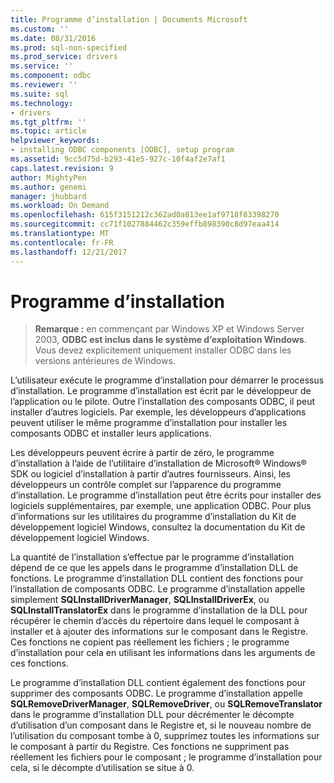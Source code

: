 ```yaml
---
title: Programme d’installation | Documents Microsoft
ms.custom: ''
ms.date: 08/31/2016
ms.prod: sql-non-specified
ms.prod_service: drivers
ms.service: ''
ms.component: odbc
ms.reviewer: ''
ms.suite: sql
ms.technology:
- drivers
ms.tgt_pltfrm: ''
ms.topic: article
helpviewer_keywords:
- installing ODBC components [ODBC], setup program
ms.assetid: 9cc5d75d-b293-41e5-927c-10f4af2e7af1
caps.latest.revision: 9
author: MightyPen
ms.author: genemi
manager: jhubbard
ms.workload: On Demand
ms.openlocfilehash: 615f3151212c362ad0a813ee1af9718f83398270
ms.sourcegitcommit: cc71f1027884462c359effb898390c8d97eaa414
ms.translationtype: MT
ms.contentlocale: fr-FR
ms.lasthandoff: 12/21/2017
---
```

# <a name="setup-program"></a>Programme d’installation
> **Remarque :** en commençant par Windows XP et Windows Server 2003, **ODBC est inclus dans le système d’exploitation Windows**. Vous devez explicitement uniquement installer ODBC dans les versions antérieures de Windows.  
  
 L’utilisateur exécute le programme d’installation pour démarrer le processus d’installation. Le programme d’installation est écrit par le développeur de l’application ou le pilote. Outre l’installation des composants ODBC, il peut installer d’autres logiciels. Par exemple, les développeurs d’applications peuvent utiliser le même programme d’installation pour installer les composants ODBC et installer leurs applications.  
  
 Les développeurs peuvent écrire à partir de zéro, le programme d’installation à l’aide de l’utilitaire d’installation de Microsoft® Windows® SDK ou logiciel d’installation à partir d’autres fournisseurs. Ainsi, les développeurs un contrôle complet sur l’apparence du programme d’installation. Le programme d’installation peut être écrits pour installer des logiciels supplémentaires, par exemple, une application ODBC. Pour plus d’informations sur les utilitaires du programme d’installation du Kit de développement logiciel Windows, consultez la documentation du Kit de développement logiciel Windows.  
  
 La quantité de l’installation s’effectue par le programme d’installation dépend de ce que les appels dans le programme d’installation DLL de fonctions. Le programme d’installation DLL contient des fonctions pour l’installation de composants ODBC. Le programme d’installation appelle simplement **SQLInstallDriverManager**, **SQLInstallDriverEx**, ou **SQLInstallTranslatorEx** dans le programme d’installation de la DLL pour récupérer le chemin d’accès du répertoire dans lequel le composant à installer et à ajouter des informations sur le composant dans le Registre. Ces fonctions ne copient pas réellement les fichiers ; le programme d’installation pour cela en utilisant les informations dans les arguments de ces fonctions.  
  
 Le programme d’installation DLL contient également des fonctions pour supprimer des composants ODBC. Le programme d’installation appelle **SQLRemoveDriverManager**, **SQLRemoveDriver**, ou **SQLRemoveTranslator** dans le programme d’installation DLL pour décrémenter le décompte d’utilisation d’un composant dans le Registre et, si le nouveau nombre de l’utilisation du composant tombe à 0, supprimez toutes les informations sur le composant à partir du Registre. Ces fonctions ne suppriment pas réellement les fichiers pour le composant ; le programme d’installation pour cela, si le décompte d’utilisation se situe à 0.
